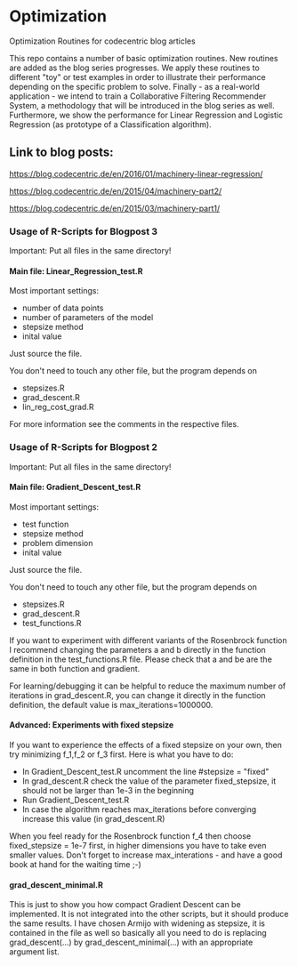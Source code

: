 # Optimization
Optimization Routines for codecentric blog articles

This repo contains a number of basic optimization routines. New routines are added as the blog series progresses. We apply these routines to different "toy" or test examples in order to illustrate their performance depending on the specific problem to solve. Finally - as a real-world application - we intend to train a Collaborative Filtering Recommender System, a methodology that will be introduced in the blog series as well. Furthermore, we show the performance for Linear Regression and Logistic Regression (as prototype of a Classification algorithm).

## Link to blog posts:
https://blog.codecentric.de/en/2016/01/machinery-linear-regression/

https://blog.codecentric.de/en/2015/04/machinery-part2/

https://blog.codecentric.de/en/2015/03/machinery-part1/

### Usage of R-Scripts for Blogpost 3

Important: Put all files in the same directory!

#### Main file:  Linear_Regression_test.R
Most important settings:
- number of data points
- number of parameters of the model
- stepsize method
- inital value

Just source the file.

You don't need to touch any other file, but the program depends on
- stepsizes.R
- grad_descent.R
- lin_reg_cost_grad.R

For more information see the comments in the respective files.

### Usage of R-Scripts for Blogpost 2

Important: Put all files in the same directory!

#### Main file:  Gradient_Descent_test.R
Most important settings:
- test function
- stepsize method
- problem dimension
- inital value

Just source the file.

You don't need to touch any other file, but the program depends on
- stepsizes.R
- grad_descent.R
- test_functions.R

If you want to experiment with different variants of the Rosenbrock function I recommend changing the parameters a and b directly in the function definition in the test_functions.R file. Please check that a and be are the same in both function and gradient. 

For learning/debugging it can be helpful to reduce the maximum number of iterations in grad_descent.R, you can change it directly in the function definition, the default value is max_iterations=1000000.

#### Advanced: Experiments with fixed stepsize

If you want to experience the effects of a fixed stepsize on your own, then try minimizing f_1,f_2 or f_3 first. Here is what you have to do: 
- In Gradient_Descent_test.R uncomment the line #stepsize = "fixed"
- In grad_descent.R check the value of the parameter fixed_stepsize, it should not be larger than 1e-3 in the beginning
- Run Gradient_Descent_test.R
- In case the algorithm reaches max_iterations before converging increase this value (in grad_descent.R)

When you feel ready for the Rosenbrock function f_4 then choose fixed_stepsize = 1e-7 first, in higher dimensions you have to take even smaller values. Don't forget to increase max_interations - and have a good book at hand for the waiting time ;-)

#### grad_descent_minimal.R

This is just to show you how compact Gradient Descent can be implemented. It is not integrated into the other scripts, but it should produce the same results. I have chosen Armijo with widening as stepsize, it is contained in the file as well so basically all you need to do is replacing grad_descent(...) by grad_descent_minimal(...) with an appropriate argument list.
